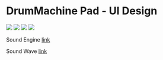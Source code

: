 # DrumMachine Pad - UI Design


<html>

<img src="https://media.giphy.com/media/xT9IgHCeTBBnAUbWtG/200w_d.gif">
<img src="https://media.giphy.com/media/3o7aDfEaVcnqhzIioU/200w_d.gif">
<img src="https://media.giphy.com/media/3o7aCW3fCVs0KvLQPu/200w_d.gif">
<img src="https://media.giphy.com/media/3ohhwiGkenU5hJGr3W/200w_d.gif">

Sound Engine <a href="https://github.com/tyrionchiang/DrumMachine">link</a>

Sound Wave <a href="https://github.com/tyrionchiang/waveView">link</a>

</html>
